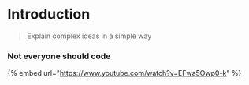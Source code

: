 # Introduction

> Explain complex ideas in a simple way



### Not everyone should code

{% embed url="https://www.youtube.com/watch?v=EFwa5Owp0-k" %}





